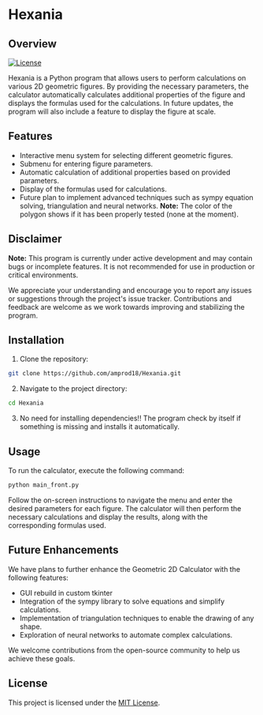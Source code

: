 # Hexania

## Overview

[![License](https://img.shields.io/badge/License-MIT-blue.svg)](https://opensource.org/licenses/MIT)

Hexania is a Python program that allows users to perform calculations on various 2D geometric figures. By providing the necessary parameters, the calculator automatically calculates additional properties of the figure and displays the formulas used for the calculations. In future updates, the program will also include a feature to display the figure at scale.

## Features

- Interactive menu system for selecting different geometric figures.
- Submenu for entering figure parameters.
- Automatic calculation of additional properties based on provided parameters.
- Display of the formulas used for calculations.
- Future plan to implement advanced techniques such as sympy equation solving, triangulation and neural networks.
**Note:** The color of the polygon shows if it has been properly tested (none at the moment).

## Disclaimer

**Note:** This program is currently under active development and may contain bugs or incomplete features. It is not recommended for use in production or critical environments.

We appreciate your understanding and encourage you to report any issues or suggestions through the project's issue tracker. Contributions and feedback are welcome as we work towards improving and stabilizing the program.

## Installation

1. Clone the repository:

 ```bash
 git clone https://github.com/amprod18/Hexania.git
 ```

2. Navigate to the project directory:
  ```bash
  cd Hexania
  ```

3. No need for installing dependencies!! The program check by itself if something is missing and installs it automatically.
 
## Usage

To run the calculator, execute the following command:
 ```bash
 python main_front.py
 ```

Follow the on-screen instructions to navigate the menu and enter the desired parameters for each figure. The calculator will then perform the necessary calculations and display the results, along with the corresponding formulas used.

## Future Enhancements

We have plans to further enhance the Geometric 2D Calculator with the following features:

- GUI rebuild in custom tkinter
- Integration of the sympy library to solve equations and simplify calculations.
- Implementation of triangulation techniques to enable the drawing of any shape.
- Exploration of neural networks to automate complex calculations.

We welcome contributions from the open-source community to help us achieve these goals.

## License

This project is licensed under the [MIT License](LICENSE).
